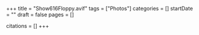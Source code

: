 +++
title = "Show616Floppy.avif"
tags = ["Photos"]
categories = []
startDate = ""
draft = false
pages = []

citations = []
+++
